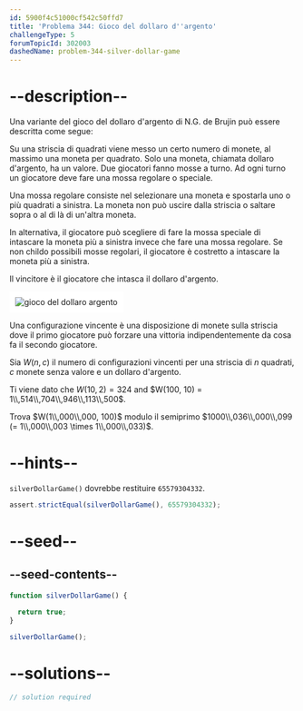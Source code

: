 ```yaml
---
id: 5900f4c51000cf542c50ffd7
title: 'Problema 344: Gioco del dollaro d''argento'
challengeType: 5
forumTopicId: 302003
dashedName: problem-344-silver-dollar-game
---
```


# --description--

Una variante del gioco del dollaro d'argento di N.G. de Brujin può essere descritta come segue:

Su una striscia di quadrati viene messo un certo numero di monete, al massimo una moneta per quadrato. Solo una moneta, chiamata dollaro d'argento, ha un valore. Due giocatori fanno mosse a turno. Ad ogni turno un giocatore deve fare una mossa regolare o speciale.

Una mossa regolare consiste nel selezionare una moneta e spostarla uno o più quadrati a sinistra. La moneta non può uscire dalla striscia o saltare sopra o al di là di un'altra moneta.

In alternativa, il giocatore può scegliere di fare la mossa speciale di intascare la moneta più a sinistra invece che fare una mossa regolare. Se non childo possibili mosse regolari, il giocatore è costretto a intascare la moneta più a sinistra.

Il vincitore è il giocatore che intasca il dollaro d'argento.

<img class="img-responsive center-block" alt="gioco del dollaro argento" src="https://cdn.freecodecamp.org/curriculum/project-euler/silver-dollar-game.gif" style="background-color: white; padding: 10px;" />

Una configurazione vincente è una disposizione di monete sulla striscia dove il primo giocatore può forzare una vittoria indipendentemente da cosa fa il secondo giocatore.

Sia $W(n, c)$ il numero di configurazioni vincenti per una striscia di $n$ quadrati, $c$ monete senza valore e un dollaro d'argento.

Ti viene dato che $W(10, 2) = 324$ and $W(100, 10) = 1\\,514\\,704\\,946\\,113\\,500$.

Trova $W(1\\,000\\,000, 100)$ modulo il semiprimo $1000\\,036\\,000\\,099 (= 1\\,000\\,003 \times 1\\,000\\,033)$.

# --hints--

`silverDollarGame()` dovrebbe restituire `65579304332`.

```js
assert.strictEqual(silverDollarGame(), 65579304332);
```

# --seed--

## --seed-contents--

```js
function silverDollarGame() {

  return true;
}

silverDollarGame();
```

# --solutions--

```js
// solution required
```
